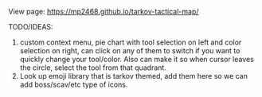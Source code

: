 View page: https://mp2468.github.io/tarkov-tactical-map/


TODO/IDEAS:

1. custom context menu, pie chart with tool selection on left and color selection on right, can click on any of them to switch if you want to quickly change your tool/color. Also can make it so when cursor leaves the circle, select the tool from that quadrant.
2. Look up emoji library that is tarkov themed, add them here so we can add boss/scav/etc type of icons.
